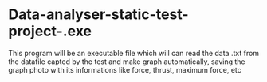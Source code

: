 # Data-analyser-static-test-project-.exe
This program will be an executable file which will can read the data .txt from the datafile capted by the test and make graph automatically, saving the graph photo with its informations like force, thrust, maximum force, etc
